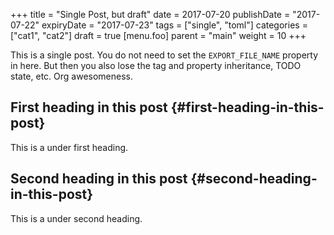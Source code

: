 +++
title = "Single Post, but draft"
date = 2017-07-20
publishDate = "2017-07-22"
expiryDate = "2017-07-23"
tags = ["single", "toml"]
categories = ["cat1", "cat2"]
draft = true
[menu.foo]
  parent = "main"
  weight = 10
+++

This is a single post. You do not need to set the `EXPORT_FILE_NAME` property in here. But then you also lose the tag and property inheritance, TODO state, etc. Org awesomeness.


## First heading in this post {#first-heading-in-this-post}

This is a under first heading.


## Second heading in this post {#second-heading-in-this-post}

This is a under second heading.
